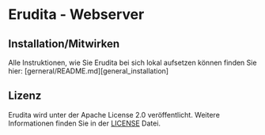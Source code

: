# Erudita - Webserver

## Installation/Mitwirken
Alle Instruktionen, wie Sie Erudita bei sich lokal aufsetzen können finden Sie hier: [gerneral/README.md][general_installation]

## Lizenz
Erudita wird unter der Apache License 2.0 veröffentlicht. Weitere Informationen finden Sie in der [LICENSE](LICENSE) Datei.

[geninstall]: https://github.com/EruditaWiki/general#installation
